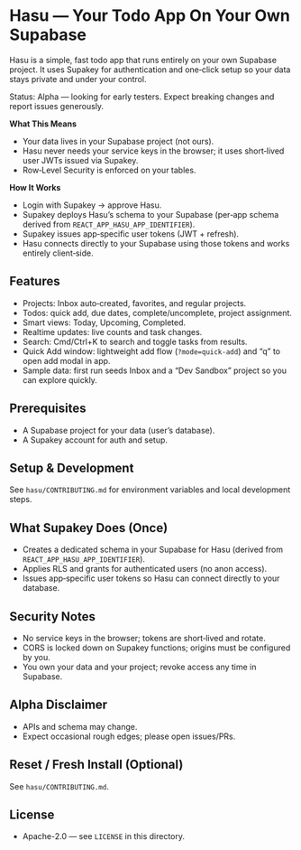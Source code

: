 # Hasu — Your Todo App On Your Own Supabase

Hasu is a simple, fast todo app that runs entirely on your own Supabase project. It uses Supakey for authentication and one‑click setup so your data stays private and under your control.

Status: Alpha — looking for early testers. Expect breaking changes and report issues generously.

**What This Means**

- Your data lives in your Supabase project (not ours).
- Hasu never needs your service keys in the browser; it uses short‑lived user JWTs issued via Supakey.
- Row‑Level Security is enforced on your tables.

**How It Works**

- Login with Supakey → approve Hasu.
- Supakey deploys Hasu’s schema to your Supabase (per‑app schema derived from `REACT_APP_HASU_APP_IDENTIFIER`).
- Supakey issues app‑specific user tokens (JWT + refresh).
- Hasu connects directly to your Supabase using those tokens and works entirely client‑side.

## Features

- Projects: Inbox auto‑created, favorites, and regular projects.
- Todos: quick add, due dates, complete/uncomplete, project assignment.
- Smart views: Today, Upcoming, Completed.
- Realtime updates: live counts and task changes.
- Search: Cmd/Ctrl+K to search and toggle tasks from results.
- Quick Add window: lightweight add flow (`?mode=quick-add`) and “q” to open add modal in app.
- Sample data: first run seeds Inbox and a “Dev Sandbox” project so you can explore quickly.

## Prerequisites

- A Supabase project for your data (user’s database).
- A Supakey account for auth and setup.

## Setup & Development

See `hasu/CONTRIBUTING.md` for environment variables and local development steps.

## What Supakey Does (Once)

- Creates a dedicated schema in your Supabase for Hasu (derived from `REACT_APP_HASU_APP_IDENTIFIER`).
- Applies RLS and grants for authenticated users (no anon access).
- Issues app‑specific user tokens so Hasu can connect directly to your database.

## Security Notes

- No service keys in the browser; tokens are short‑lived and rotate.
- CORS is locked down on Supakey functions; origins must be configured by you.
- You own your data and your project; revoke access any time in Supabase.

## Alpha Disclaimer

- APIs and schema may change.
- Expect occasional rough edges; please open issues/PRs.

## Reset / Fresh Install (Optional)

See `hasu/CONTRIBUTING.md`.

## License

- Apache-2.0 — see `LICENSE` in this directory.
